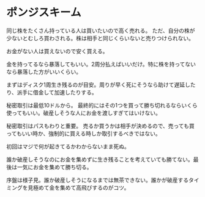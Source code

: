 # ポンジスキーム

同じ株をたくさん持っている人は買いたいので高く売れる。
ただ、自分の株が少ないとむしろ買わされる。株は相手と同じくらいないと売りつけられない。

お金がない人は買えないので安く買える。

金を持ってるなら暴落してもいい。2周分払えばいいだけ。特に株を持ってないなら暴落した方がいいくらい。

まずはディスク1周生き残るのが目安。周りが早く死にそうなら助けて遅延したり、派手に借金して加速したりする。

秘密取引は最低10ドルから。
最終的にはその1つを買って勝ち切れるならいくら使ってもいい。破産しそうな人にお金を渡しすぎてはいけない。

秘密取引はパスもわりと重要。
売るか買うかは相手が決めるので、売っても買ってもいい時か、強制的に買える時しか取引するべきではない。

初回はマジで何が起きてるかわからないまま死ぬ。

誰か破産しそうなのにお金を集めずに生き残ることを考えていても勝てない。最後は一気にお金を集めて勝ち切る。

序盤は様子見。誰か破産しそうになるまでは無茶できない。誰かが破産するタイミングを見極めて金を集めて高飛びするのがコツ。
